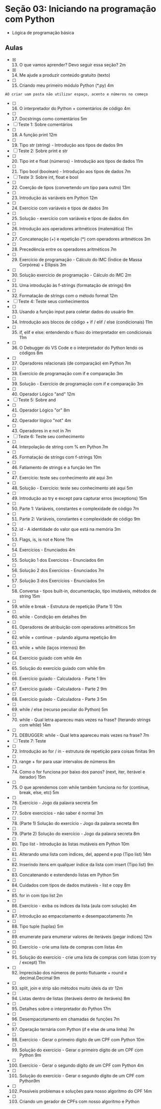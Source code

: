 # Seção 03: Iniciando na programação com Python
- Lógica de programação básica

## Aulas
- [x] 13. O que vamos aprender? Devo seguir essa seção? 2m
- [x] 14. Me ajude a produzir conteúdo gratuito (texto)
- [ ] 15. Criando meu primeiro módulo Python (*.py) 4m
```
AO criar uam pasta não utilizar espaço, acento e números no começo
```
- [ ] 16. O interpretador do Python + comentários de código 4m
- [ ] 17. Docstrings como comentários 5m
- [ ] Teste 1: Sobre comentários 
- [ ] 18. A função print 12m
- [ ] 19. Tipo str (string) - Introdução aos tipos de dados 9m
- [ ] Teste 2: Sobre print e str
- [ ] 20. Tipo int e float (números) - Introdução aos tipos de dados 11m
- [ ] 21. Tipo bool (boolean) - Introdução aos tipos de dados 7m
- [ ] Teste 3: Sobre int, float e bool
- [ ] 22. Coerção de tipos (convertendo um tipo para outro) 13m
- [ ] 23. Introdução às variáveis em Python 12m
- [ ] 24. Exercício com variáveis e tipos de dados 3m
- [ ] 25. Solução - exercício com variáveis e tipos de dados 4m
- [ ] 26. Introdução aos operadores aritméticos (matemática) 11m
- [ ] 27. Concatenação (+) e repetição (*) com operadores aritméticos 3m
- [ ] 28. Precedência entre os operadores aritméticos 7m
- [ ] 29. Exercício de programação - Cálculo do IMC (Índice de Massa Corpórea) + Ellipsis 3m
- [ ] 30. Solução exercício de programação - Cálculo do IMC 2m
- [ ] 31. Uma introdução às f-strings (formatação de strings) 6m
- [ ] 32. Formatação de strings com o método format 12m
- [ ] Teste 4: Teste seus conhecimentos
- [ ] 33. Usando a função input para coletar dados do usuário 9m
- [ ] 34. Introdução aos blocos de código + if / elif / else (condicionais) 11m
- [ ] 35. if, elif e else: entendendo o fluxo do interpretador em condicionais 11m
- [ ] 36. O Debugger do VS Code e o interpretador do Python lendo os códigos 8m
- [ ] 37. Operadores relacionais (de comparação) em Python 7m
- [ ] 38. Exercício de programação com if e comparação 3m
- [ ] 39. Solução - Exercício de programação com if e comparação 3m
- [ ] 40. Operador Lógico "and" 12m
- [ ] Teste 5: Sobre and
- [ ] 41. Operador Lógico "or" 8m
- [ ] 42. Operador lógico "not" 4m
- [ ] 43. Operadores in e not in 7m
- [ ] Teste 6: Teste seu conhecimento
- [ ] 44. Interpolação de string com % em Python 7m
- [ ] 45. Formatação de strings com f-strings 10m
- [ ] 46. Fatiamento de strings e a função len 11m
- [ ] 47. Exercício: teste seu conhecimento até aqui 3m
- [ ] 48. Solução - Exercício: teste seu conhecimento até aqui 5m
- [ ] 49. Introdução ao try e except para capturar erros (exceptions) 15m
- [ ] 50. Parte 1: Variáveis, constantes e complexidade de código 7m
- [ ] 51. Parte 2: Variáveis, constantes e complexidade de código 9m
- [ ] 52. id - A identidade do valor que está na memória 3m
- [ ] 53. Flags, is, is not e None 11m
- [ ] 54. Exercícios - Enunciados 4m
- [ ] 55. Solução 1 dos Exercícios - Enunciados 6m
- [ ] 56. Solução 2 dos Exercícios - Enunciados 7m
- [ ] 57. Solução 3 dos Exercícios - Enunciados 5m
- [ ] 58. Conversa - tipos built-in, documentação, tipo imutáveis, métodos de string 15m
- [ ] 59. while e break - Estrutura de repetição (Parte 1) 10m
- [ ] 60. while - Condição em detalhes 9m
- [ ] 61. Operadores de atribuição com operadores aritméticos 5m
- [ ] 62. while + continue - pulando alguma repetição 8m
- [ ] 63. while + while (laços internos) 8m
- [ ] 64. Exercício guiado com while 4m
- [ ] 65. Solução do exercício guiado com while 6m
- [ ] 66. Exercício guiado - Calculadora - Parte 1 9m
- [ ] 67. Exercício guiado - Calculadora - Parte 2 9m
- [ ] 68. Exercício guiado - Calculadora - Parte 3 5m
- [ ] 69. while / else (recurso peculiar do Python) 5m
- [ ] 70. while - Qual letra apareceu mais vezes na frase? (Iterando strings com while) 14m
- [ ] 71. DEBUGGER: while - Qual letra apareceu mais vezes na frase? 7m
- [ ] Teste 7: Teste
- [ ] 72. Introdução ao for / in - estrutura de repetição para coisas finitas 9m
- [ ] 73. range + for para usar intervalos de números 8m
- [ ] 74. Como o for funciona por baixo dos panos? (next, iter, iterável e iterador) 15m
- [ ] 75. O que aprendemos com while também funciona no for (continue, break, else, etc) 5m
- [ ] 76. Exercício - Jogo da palavra secreta 5m
- [ ] 77. Sobre exercícios - não saber é normal 3m
- [ ] 78. (Parte 1) Solução do exercício - Jogo da palavra secreta 8m
- [ ] 79. (Parte 2) Solução do exercício - Jogo da palavra secreta 8m
- [ ] 80. Tipo list - Introdução às listas mutáveis em Python 10m
- [ ] 81. Alterando uma lista com índices, del, append e pop (Tipo list) 14m
- [ ] 82. Inserindo itens em qualquer índice da lista com insert (Tipo list) 9m
- [ ] 83. Concatenando e estendendo listas em Python 5m
- [ ] 84. Cuidados com tipos de dados mutáveis - list e copy 8m
- [ ] 85. for in com tipo list 2m
- [ ] 86. Exercício - exiba os índices da lista (aula com solução) 4m
- [ ] 87. Introdução ao empacotamento e desempacotamento 7m
- [ ] 88. Tipo tuple (tuplas) 5m
- [ ] 89. enumerate para enumerar valores de iteráveis (pegar índices) 12m
- [ ] 90. Exercício - crie uma lista de compras com listas 4m
- [ ] 91. Solução do exercício - crie uma lista de compras com listas (com try / except) 11m
- [ ] 92. Imprecisão dos números de ponto flutuante + round e decimal.Decimal 9m
- [ ] 93. split, join e strip são métodos muito úteis da str 12m
- [ ] 94. Listas dentro de listas (iteráveis dentro de iteráveis) 8m
- [ ] 95. Detalhes sobre o interpretador do Python 17m
- [ ] 96. Desempacotamento em chamadas de funções 7m
- [ ] 97. Operação ternária com Python (if e else de uma linha) 7m
- [ ] 98. Exercício - Gerar o primeiro dígito de um CPF com Python 10m
- [ ] 99. Solução do exercício - Gerar o primeiro dígito de um CPF com Python 9m
- [ ] 100. Exercício - Gerar o segundo dígito de um CPF com Python 4m
- [ ] 101. Solução do exercício - Gerar o segundo dígito de um CPF com Python9m
- [ ] 102. Possíveis problemas e soluções para nosso algoritmo do CPF 14m
- [ ] 103. Criando um gerador de CPFs com nosso algoritmo e Python